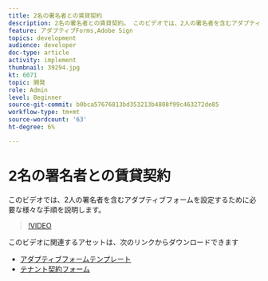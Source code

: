 ```yaml
---
title: 2名の署名者との賃貸契約
description: 2名の署名者との賃貸契約。 このビデオでは、2人の署名者を含むアダプティブフォームを設定するために必要な様々な手順を説明します。
feature: アダプティブForms,Adobe Sign
topics: development
audience: developer
doc-type: article
activity: implement
thumbnail: 39294.jpg
kt: 6071
topic: 開発
role: Admin
level: Beginner
source-git-commit: b0bca57676813bd353213b4808f99c463272de85
workflow-type: tm+mt
source-wordcount: '63'
ht-degree: 6%

---
```


# 2名の署名者との賃貸契約

このビデオでは、2人の署名者を含むアダプティブフォームを設定するために必要な様々な手順を説明します。

>[!VIDEO](https://video.tv.adobe.com/v/39294/?quality=9&learn=on)

このビデオに関連するアセットは、次のリンクからダウンロードできます

* [アダプティブフォームテンプレート](assets/tenancy-agreement-template.zip)
* [テナント契約フォーム](assets/rental-agreement-form.zip)